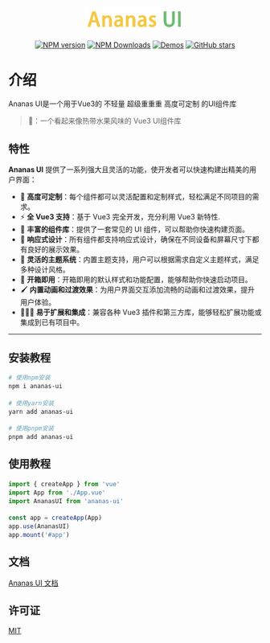 <p align="center">
    <img src="ananasui.png" width="200"/>
</p>

<p align="center">
<a href="https://www.npmjs.com/package/ananas-ui" target="__blank"><img src="https://img.shields.io/npm/v/ananas-ui?color=a1b858&label=" alt="NPM version"></a>
<a href="https://www.npmjs.com/package/ananas-ui" target="__blank"><img alt="NPM Downloads" src="https://img.shields.io/npm/dm/ananas-ui?color=50a36f&label="></a>
<a href="https://zjxzjw.github.io/Ananas-UI/" target="__blank"><img src="https://img.shields.io/static/v1?label=&message=demo&color=1e8a7a" alt="Demos"></a>
<a href="https://github.com/zjxzjw/Ananas-UI" target="__blank"><img alt="GitHub stars" src="https://img.shields.io/github/stars/zjxzjw/Ananas-UI?style=social"></a>
</p>

# 介绍

Ananas UI是一个用于Vue3的 不轻量 超级重重重 高度可定制 的UI组件库

> 🍍：一个看起来像热带水果风味的 Vue3 UI组件库

## 特性

**Ananas UI** 提供了一系列强大且灵活的功能，使开发者可以快速构建出精美的用户界面：

- 🍍 **高度可定制**：每个组件都可以灵活配置和定制样式，轻松满足不同项目的需求。
- ⚡ **全 Vue3 支持**：基于 Vue3 完全开发，充分利用 Vue3 新特性.
- 🧩 **丰富的组件库**：提供了一套常见的 UI 组件，可以帮助你快速构建页面。
- 🌈 **响应式设计**：所有组件都支持响应式设计，确保在不同设备和屏幕尺寸下都有良好的展示效果。
- 🔨 **灵活的主题系统**：内置主题支持，用户可以根据需求自定义主题样式，满足多种设计风格。
- 🚀 **开箱即用**：开箱即用的默认样式和功能配置，能够帮助你快速启动项目。
- 🖌️ **内置动画和过渡效果**：为用户界面交互添加流畅的动画和过渡效果，提升用户体验。
- 🧑‍🤝‍🧑 **易于扩展和集成**：兼容各种 Vue3 插件和第三方库，能够轻松扩展功能或集成到已有项目中。

---

## 安装教程

```bash
# 使用npm安装
npm i ananas-ui

# 使用yarn安装
yarn add ananas-ui

# 使用pnpm安装
pnpm add ananas-ui
```

## 使用教程

```javascript
import { createApp } from 'vue'
import App from './App.vue'
import AnanasUI from 'ananas-ui'

const app = createApp(App)
app.use(AnanasUI)
app.mount('#app')
```

## 文档

[Ananas UI 文档](https://zjxzjw.github.io/Ananas-UI/#/ananas)

## 许可证

[MIT](./LICENSE)
